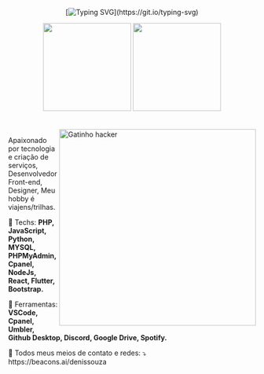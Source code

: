 <div align="center">
  
  [![Typing SVG](https://readme-typing-svg.herokuapp.com?color=%231EA11F&center=true&lines=Desenvolvedor+Front-end!)](https://git.io/typing-svg)
  
  <img height="179em" src="https://github-readme-stats.vercel.app/api?username=denissouzaa&show_icons=true&theme=tokyonight&include_all_commits=true&count_private=true"/>
  <img height="179em" src="https://github-readme-stats.vercel.app/api/top-langs/?username=denissouzaa&layout=compact&langs_count=7&theme=tokyonight"/>
  <br/><br/><br/>
</div>

<img src="https://i.imgur.com/DYtMnkZ.gif" min-width="400px" max-width="400px" width="400px" align="right" alt="Gatinho hacker">

<p align="left"> 
  Apaixonado por tecnologia e criação de serviços, Desenvolvedor Front-end, Designer, Meu hobby é viajens/trilhas.
</p>

<p align="left">
  🦄 Techs: <strong>PHP, JavaScript, Python, MYSQL, PHPMyAdmin, Cpanel, NodeJs, React, Flutter, Bootstrap.</strong>
</p>

<p align="left">
  💼 Ferramentas: <strong>VSCode, Cpanel, Umbler, Github Desktop, Discord, Google Drive, Spotify.</strong>
</p>

<p align="left">
  💌 Todos meus meios de contato e redes: ⤵️ <br/>
  https://beacons.ai/denissouza
</p>
